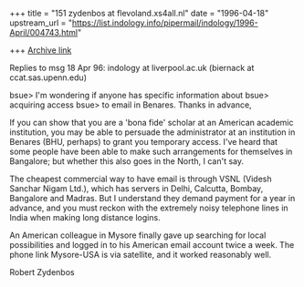 +++
title = "151 zydenbos at flevoland.xs4all.nl"
date = "1996-04-18"
upstream_url = "https://list.indology.info/pipermail/indology/1996-April/004743.html"

+++
[Archive link](https://list.indology.info/pipermail/indology/1996-April/004743.html)


Replies to msg 18 Apr 96: indology at liverpool.ac.uk
(biernack at ccat.sas.upenn.edu)

 bsue> I'm wondering if anyone has specific information about
 bsue> acquiring access
 bsue> to email in Benares.  Thanks in advance,

If you can show that you are a 'bona fide' scholar at an American academic
institution, you may be able to persuade the administrator at an institution in
Benares (BHU, perhaps) to grant you temporary access. I've heard that some
people have been able to make such arrangements for themselves in Bangalore;
but whether this also goes in the North, I can't say.

The cheapest commercial way to have email is through VSNL (Videsh Sanchar Nigam
Ltd.), which has servers in Delhi, Calcutta, Bombay, Bangalore and Madras. But
I understand they demand payment for a year in advance, and you must reckon
with the extremely noisy telephone lines in India when making long distance
logins.

An American colleague in Mysore finally gave up searching for local
possibilities and logged in to his American email account twice a week. The
phone link Mysore-USA is via satellite, and it worked reasonably well.

Robert Zydenbos





